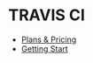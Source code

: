 # TRAVIS CI

- [Plans & Pricing](https://travis-ci.com/plans)
- [Getting Start](https://travis-ci.com/getting_started)
